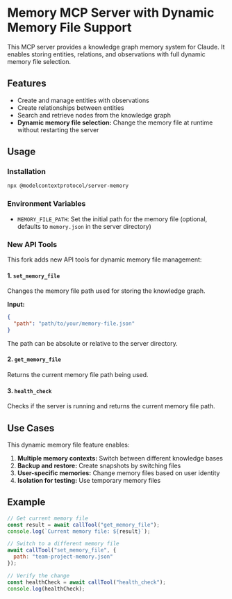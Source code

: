 # Memory MCP Server with Dynamic Memory File Support

This MCP server provides a knowledge graph memory system for Claude. It enables storing entities, relations, and observations with full dynamic memory file selection.

## Features

- Create and manage entities with observations
- Create relationships between entities
- Search and retrieve nodes from the knowledge graph
- **Dynamic memory file selection:** Change the memory file at runtime without restarting the server

## Usage

### Installation

```bash
npx @modelcontextprotocol/server-memory
```

### Environment Variables

- `MEMORY_FILE_PATH`: Set the initial path for the memory file (optional, defaults to `memory.json` in the server directory)

### New API Tools

This fork adds new API tools for dynamic memory file management:

#### 1. `set_memory_file`
Changes the memory file path used for storing the knowledge graph.

**Input:**
```json
{
  "path": "path/to/your/memory-file.json" 
}
```

The path can be absolute or relative to the server directory.

#### 2. `get_memory_file`
Returns the current memory file path being used.

#### 3. `health_check` 
Checks if the server is running and returns the current memory file path.

## Use Cases

This dynamic memory file feature enables:

1. **Multiple memory contexts:** Switch between different knowledge bases
2. **Backup and restore:** Create snapshots by switching files
3. **User-specific memories:** Change memory files based on user identity
4. **Isolation for testing:** Use temporary memory files

## Example

```javascript
// Get current memory file
const result = await callTool("get_memory_file");
console.log(`Current memory file: ${result}`);

// Switch to a different memory file
await callTool("set_memory_file", { 
  path: "team-project-memory.json" 
});

// Verify the change
const healthCheck = await callTool("health_check");
console.log(healthCheck);
```
